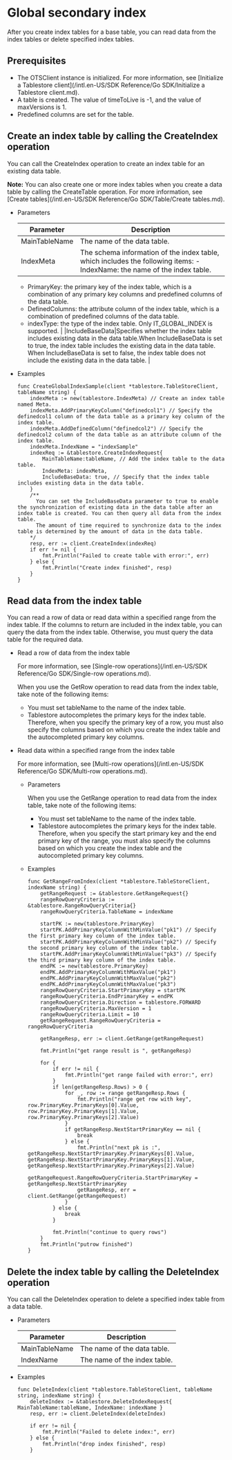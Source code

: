 # Global secondary index

After you create index tables for a base table, you can read data from the index tables or delete specified index tables.

## Prerequisites

-   The OTSClient instance is initialized. For more information, see [Initialize a Tablestore client](/intl.en-US/SDK Reference/Go SDK/Initialize a Tablestore client.md).
-   A table is created. The value of timeToLive is -1, and the value of maxVersions is 1.
-   Predefined columns are set for the table.

## Create an index table by calling the CreateIndex operation

You can call the CreateIndex operation to create an index table for an existing data table.

**Note:** You can also create one or more index tables when you create a data table by calling the CreateTable operation. For more information, see [Create tables](/intl.en-US/SDK Reference/Go SDK/Table/Create tables.md).

-   Parameters

    |Parameter|Description|
    |---------|-----------|
    |MainTableName|The name of the data table.|
    |IndexMeta|The schema information of the index table, which includes the following items:    -   IndexName: the name of the index table.
    -   PrimaryKey: the primary key of the index table, which is a combination of any primary key columns and predefined columns of the data table.
    -   DefinedColumns: the attribute column of the index table, which is a combination of predefined columns of the data table.
    -   indexType: the type of the index table. Only IT\_GLOBAL\_INDEX is supported. |
    |IncludeBaseData|Specifies whether the index table includes existing data in the data table.When IncludeBaseData is set to true, the index table includes the existing data in the data table. When IncludeBaseData is set to false, the index table does not include the existing data in the data table. |

-   Examples

    ```
    func CreateGlobalIndexSample(client *tablestore.TableStoreClient, tableName string) {
        indexMeta := new(tablestore.IndexMeta) // Create an index table named Meta.
        indexMeta.AddPrimaryKeyColumn("definedcol1") // Specify the definedcol1 column of the data table as a primary key column of the index table.
        indexMeta.AddDefinedColumn("definedcol2") // Specify the definedcol2 column of the data table as an attribute column of the index table.
        indexMeta.IndexName = "indexSample"
        indexReq := &tablestore.CreateIndexRequest{
            MainTableName:tableName, // Add the index table to the data table.
            IndexMeta: indexMeta,
            IncludeBaseData: true, // Specify that the index table includes existing data in the data table.
        }
        /**
          You can set the IncludeBaseData parameter to true to enable the synchronization of existing data in the data table after an index table is created. You can then query all data from the index table.
          The amount of time required to synchronize data to the index table is determined by the amount of data in the data table.
        */  
        resp, err := client.CreateIndex(indexReq)
        if err != nil {
            fmt.Println("Failed to create table with error:", err)
        } else {
            fmt.Println("Create index finished", resp)
        }
    }
    ```


## Read data from the index table

You can read a row of data or read data within a specified range from the index table. If the columns to return are included in the index table, you can query the data from the index table. Otherwise, you must query the data table for the required data.

-   Read a row of data from the index table

    For more information, see [Single-row operations](/intl.en-US/SDK Reference/Go SDK/Single-row operations.md).

    When you use the GetRow operation to read data from the index table, take note of the following items:

    -   You must set tableName to the name of the index table.
    -   Tablestore autocompletes the primary keys for the index table. Therefore, when you specify the primary key of a row, you must also specify the columns based on which you create the index table and the autocompleted primary key columns.
-   Read data within a specified range from the index table

    For more information, see [Multi-row operations](/intl.en-US/SDK Reference/Go SDK/Multi-row operations.md).

    -   Parameters

        When you use the GetRange operation to read data from the index table, take note of the following items:

        -   You must set tableName to the name of the index table.
        -   Tablestore autocompletes the primary keys for the index table. Therefore, when you specify the start primary key and the end primary key of the range, you must also specify the columns based on which you create the index table and the autocompleted primary key columns.
    -   Examples

        ```
        func GetRangeFromIndex(client *tablestore.TableStoreClient, indexName string) {
            getRangeRequest := &tablestore.GetRangeRequest{}
            rangeRowQueryCriteria := &tablestore.RangeRowQueryCriteria{}
            rangeRowQueryCriteria.TableName = indexName
        
            startPK := new(tablestore.PrimaryKey)
            startPK.AddPrimaryKeyColumnWithMinValue("pk1") // Specify the first primary key column of the index table.
            startPK.AddPrimaryKeyColumnWithMinValue("pk2") // Specify the second primary key column of the index table.
            startPK.AddPrimaryKeyColumnWithMinValue("pk3") // Specify the third primary key column of the index table.
            endPK := new(tablestore.PrimaryKey)
            endPK.AddPrimaryKeyColumnWithMaxValue("pk1")
            endPK.AddPrimaryKeyColumnWithMaxValue("pk2")
            endPK.AddPrimaryKeyColumnWithMaxValue("pk3")
            rangeRowQueryCriteria.StartPrimaryKey = startPK
            rangeRowQueryCriteria.EndPrimaryKey = endPK
            rangeRowQueryCriteria.Direction = tablestore.FORWARD
            rangeRowQueryCriteria.MaxVersion = 1
            rangeRowQueryCriteria.Limit = 10
            getRangeRequest.RangeRowQueryCriteria = rangeRowQueryCriteria
        
            getRangeResp, err := client.GetRange(getRangeRequest)
        
            fmt.Println("get range result is ", getRangeResp)
        
            for {
                if err != nil {
                    fmt.Println("get range failed with error:", err)
                }
                if len(getRangeResp.Rows) > 0 {
                    for _, row := range getRangeResp.Rows {
                        fmt.Println("range get row with key", row.PrimaryKey.PrimaryKeys[0].Value, row.PrimaryKey.PrimaryKeys[1].Value, row.PrimaryKey.PrimaryKeys[2].Value)
                    }
                    if getRangeResp.NextStartPrimaryKey == nil {
                        break
                    } else {
                        fmt.Println("next pk is :", getRangeResp.NextStartPrimaryKey.PrimaryKeys[0].Value, getRangeResp.NextStartPrimaryKey.PrimaryKeys[1].Value, getRangeResp.NextStartPrimaryKey.PrimaryKeys[2].Value)
                        getRangeRequest.RangeRowQueryCriteria.StartPrimaryKey = getRangeResp.NextStartPrimaryKey
                        getRangeResp, err = client.GetRange(getRangeRequest)
                    }
                } else {
                    break
                }
        
                fmt.Println("continue to query rows")
            }
            fmt.Println("putrow finished")
        }
        ```


## Delete the index table by calling the DeleteIndex operation

You can call the DeleteIndex operation to delete a specified index table from a data table.

-   Parameters

    |Parameter|Description|
    |---------|-----------|
    |MainTableName|The name of the data table.|
    |IndexName|The name of the index table.|

-   Examples

    ```
    func DeleteIndex(client *tablestore.TableStoreClient, tableName string, indexName string) { 
        deleteIndex := &tablestore.DeleteIndexRequest{ MainTableName:tableName, IndexName: indexName }
        resp, err := client.DeleteIndex(deleteIndex)
    
        if err != nil {
            fmt.Println("Failed to delete index:", err)
        } else {
            fmt.Println("drop index finished", resp)
        }
    ```


